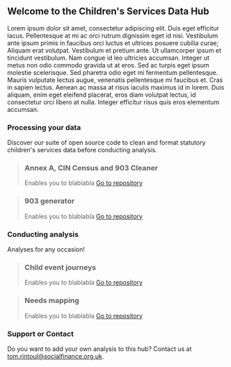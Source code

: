 ## Welcome to the Children's Services Data Hub

Lorem ipsum dolor sit amet, consectetur adipiscing elit. Duis eget efficitur lacus. Pellentesque at mi ac orci rutrum dignissim eget id nisi. Vestibulum ante ipsum primis in faucibus orci luctus et ultrices posuere cubilia curae; Aliquam erat volutpat. Vestibulum et pretium ante. Ut ullamcorper ipsum et tincidunt vestibulum. Nam congue id leo ultricies accumsan. Integer ut metus non odio commodo gravida ut at eros. Sed ac turpis eget ipsum molestie scelerisque. Sed pharetra odio eget mi fermentum pellentesque. Mauris vulputate lectus augue, venenatis pellentesque mi faucibus et. Cras in sapien lectus. Aenean ac massa at risus iaculis maximus id in lorem. Duis aliquam, enim eget eleifend placerat, eros diam volutpat lectus, id consectetur orci libero at nulla. Integer efficitur risus quis eros elementum accumsan.

### Processing your data

Discover our suite of open source code to clean and format statutory children's services data before conducting analysis.

> ### Annex A, CIN Census and 903 Cleaner
> Enables you to blablabla
> [Go to repository](https://github.com/CSCDP/AnnexA_CiNCensus_Cleaner/)

> ### 903 generator
> Enables you to blablabla
> [Go to repository](https://github.com/CSCDP/AnnexA_CiNCensus_Cleaner/)


### Conducting analysis

Analyses for any occasion!

> ### Child event journeys
> Enables you to blablabla
> [Go to repository](https://github.com/CSCDP/AnnexA_CiNCensus_Cleaner/)

> ### Needs mapping
> Enables you to blablabla
> [Go to repository](https://github.com/CSCDP/AnnexA_CiNCensus_Cleaner/)


### Support or Contact

Do you want to add your own analysis to this hub? Contact us at tom.rintoul@socialfinance.org.uk.
